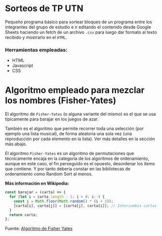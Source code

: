# Sorteos de TP UTN

Pequeño programa básico para sortear bloques de un programa entre los integrantes del grupo de estudio e ir editando el contenido desde Google Sheets haciendo un fetch de un archivo `.csv` para luego dar formato al texto recibido y mostrarlo en el `HTML`.

### Herramientas empleadas:

- HTML
- Javascript
- CSS

# Algoritmo empleado para mezclar los nombres (Fisher-Yates)

El algoritmo de `Fisher-Yates` (o alguna variante del mismo) es el que se usa típicamente para barajar en los juegos de azar.

También es el algoritmo que permite recorrer toda una selección (por ejemplo una lista musical), de forma aleatoria una sola vez (una reproducción por cada elemento en la lista). Ver más detalles en la sección más abajo.

El algoritmo `Fisher-Yates` es un algoritmo de permutaciones que técnicamente encaja en la categoría de los algoritmos de ordenamiento, aunque en este caso, el fin perseguido es el opuesto, desordenar los ítems que contiene. Y por tanto debería constar en las bibliotecas de ordenamiento como Random Sort al menos.

**Más información en Wikipedia:**

```javascript
const barajar = (carta) => {
  for (let i = carta.length - 1; i > 0; i--) {
    const j = Math.floor(Math.random() * (i + 1));
    [carta[i], carta[j]] = [carta[j], carta[i]]; // Intercambia cartas
  }
  return carta;
};
```

Fuente: <a href="https://es.wikipedia.org/wiki/Algoritmo_de_Fisher-Yates">Algoritmo de Fisher Yates</a>
